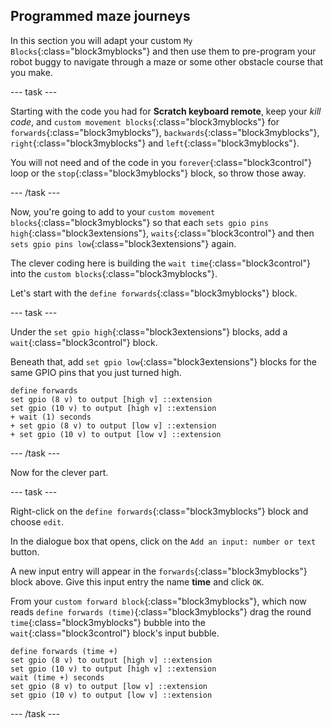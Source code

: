 ## Programmed maze journeys

In this section you will adapt your custom `My Blocks`{:class="block3myblocks"} and then use them to pre-program your robot buggy to navigate through a maze or some other obstacle course that you make.

--- task ---

Starting with the code you had for **Scratch keyboard remote**, keep your _kill code_, and `custom movement blocks`{:class="block3myblocks"} for `forwards`{:class="block3myblocks"}, `backwards`{:class="block3myblocks"}, `right`{:class="block3myblocks"} and `left`{:class="block3myblocks"}.

You will not need and of the code in you `forever`{:class="block3control"} loop or the `stop`{:class="block3myblocks"} block, so throw those away.

--- /task ---

Now, you're going to add to your `custom movement blocks`{:class="block3myblocks"} so that each `sets gpio pins high`{:class="block3extensions"}, `waits`{:class="block3control"} and then `sets gpio pins low`{:class="block3extensions"} again.

The clever coding here is building the `wait time`{:class="block3control"} into the `custom blocks`{:class="block3myblocks"}.

Let's start with the `define forwards`{:class="block3myblocks"} block.

--- task ---

Under the `set gpio high`{:class="block3extensions"} blocks, add a `wait`{:class="block3control"} block.

Beneath that, add `set gpio low`{:class="block3extensions"} blocks for the same GPIO pins that you just turned high.

```blocks3
define forwards
set gpio (8 v) to output [high v] ::extension
set gpio (10 v) to output [high v] ::extension
+ wait (1) seconds
+ set gpio (8 v) to output [low v] ::extension
+ set gpio (10 v) to output [low v] ::extension
```

--- /task ---

Now for the clever part.

--- task ---

Right-click on the `define forwards`{:class="block3myblocks"} block and choose `edit`.

In the dialogue box that opens, click on the `Add an input: number or text` button.

A new input entry will appear in the `forwards`{:class="block3myblocks"} block above. Give this input entry the name **time** and click `OK`.

From your `custom forward block`{:class="block3myblocks"}, which now reads `define forwards (time)`{:class="block3myblocks"} drag the round `time`{:class="block3myblocks"} bubble into the `wait`{:class="block3control"} block's input bubble.


```blocks3
define forwards (time +)
set gpio (8 v) to output [high v] ::extension
set gpio (10 v) to output [high v] ::extension
wait (time +) seconds
set gpio (8 v) to output [low v] ::extension
set gpio (10 v) to output [low v] ::extension
```

--- /task ---